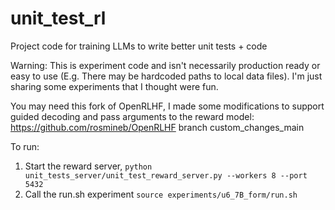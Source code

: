 # unit_test_rl
Project code for training LLMs to write better unit tests + code

Warning: This is experiment code and isn't necessarily production ready or easy to use (E.g. There may be hardcoded paths to local data files). I'm just sharing some experiments that I thought were fun.

You may need this fork of OpenRLHF, I made some modifications to support guided decoding and pass arguments to the reward model: https://github.com/rosmineb/OpenRLHF branch custom_changes_main

To run:

1. Start the reward server, `python unit_tests_server/unit_test_reward_server.py --workers 8 --port 5432`
2. Call the run.sh experiment `source experiments/u6_7B_form/run.sh`
